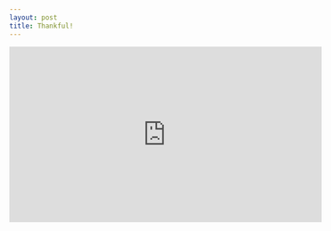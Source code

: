 ```yaml
---
layout: post
title: Thankful!
---
```

<iframe width="560" height="315" src="https://www.youtube.com/embed/7-xv5RH3pPY" frameborder="0" allow="accelerometer; autoplay; encrypted-media; gyroscope; picture-in-picture" allowfullscreen></iframe>
